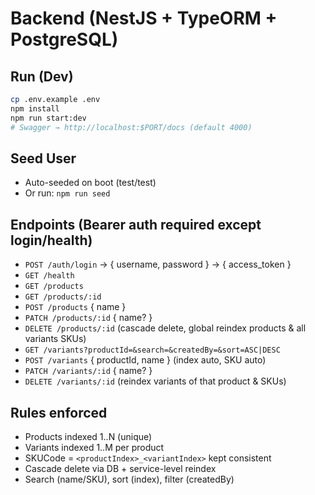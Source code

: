 # Backend (NestJS + TypeORM + PostgreSQL)

## Run (Dev)

```bash
cp .env.example .env
npm install
npm run start:dev
# Swagger → http://localhost:$PORT/docs (default 4000)
```

## Seed User

- Auto-seeded on boot (test/test)
- Or run: `npm run seed`

## Endpoints (Bearer auth required except login/health)

- `POST /auth/login` → { username, password } → { access_token }
- `GET /health`
- `GET /products`
- `GET /products/:id`
- `POST /products` { name }
- `PATCH /products/:id` { name? }
- `DELETE /products/:id` (cascade delete, global reindex products & all variants SKUs)
- `GET /variants?productId=&search=&createdBy=&sort=ASC|DESC`
- `POST /variants` { productId, name } (index auto, SKU auto)
- `PATCH /variants/:id` { name? }
- `DELETE /variants/:id` (reindex variants of that product & SKUs)

## Rules enforced

- Products indexed 1..N (unique)
- Variants indexed 1..M per product
- SKUCode = `<productIndex>_<variantIndex>` kept consistent
- Cascade delete via DB + service-level reindex
- Search (name/SKU), sort (index), filter (createdBy)
